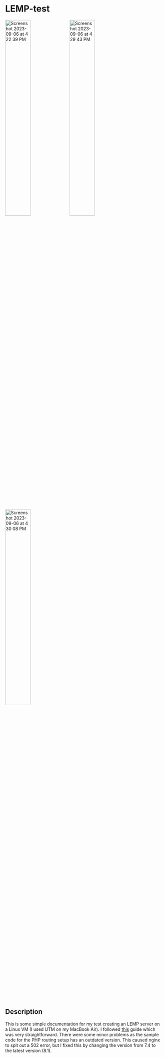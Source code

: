 # LEMP-test

<img width=40% height=40% alt="Screenshot 2023-09-06 at 4 22 39 PM" src="https://github.com/jkcarraher/LEMP-test/assets/16822729/8f0c9396-89ee-40c2-bc38-528aa8b5c58b">
<img width=40% height=40% alt="Screenshot 2023-09-06 at 4 29 43 PM" src="https://github.com/jkcarraher/LEMP-test/assets/16822729/6e605831-953c-4df1-99f3-68332f5579bd">
<img width=40% height=40% alt="Screenshot 2023-09-06 at 4 30 08 PM" src="https://github.com/jkcarraher/LEMP-test/assets/16822729/118ebcfa-9ff4-4305-829f-c1a59af66739">


## Description
<p>This is some simple documentation for my test creating an LEMP server on a Linux VM (I used UTM on my MacBook Air). I followed <a href= "https://www.digitalocean.com/community/tutorials/how-to-install-linux-nginx-mysql-php-lemp-stack-on-ubuntu-20-04">this</a> guide which was very straightforward. There were some minor problems as the sample code for the PHP routing setup has an outdated version. This caused nginx to spit out a 502 error, but I fixed this by changing the version from 7.4 to the latest version (8.1). </p>
